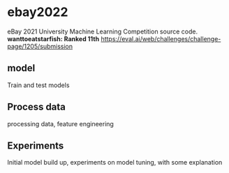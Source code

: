 # ebay2022

eBay 2021 University Machine Learning Competition source code.   
**wanttoeatstarfish: Ranked 11th**
https://eval.ai/web/challenges/challenge-page/1205/submission

## model
Train and test models

## Process data
processing data, feature engineering

## Experiments
Initial model build up, experiments on model tuning, with some explanation
